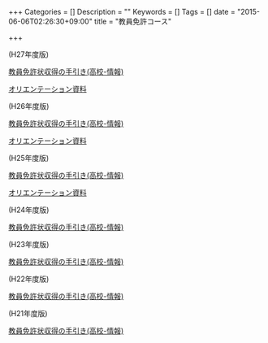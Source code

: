 +++
Categories = []
Description = ""
Keywords = []
Tags = []
date = "2015-06-06T02:26:30+09:00"
title = "教員免許コース"

+++

(H27年度版)

[教員免許状収得の手引き(高校-情報)](pdf/teaching-license/H27-teacher-license-guide.pdf)

[オリエンテーション資料           ](pdf/teaching-license/H27-teacher-license-orientation.pdf)


(H26年度版)

[教員免許状収得の手引き(高校-情報)](pdf/teaching-license/H26-teacher-license-guide.pdf)

[オリエンテーション資料           ](pdf/teaching-license/H26-teacher-license-orientation.pdf)


(H25年度版)

[教員免許状収得の手引き(高校-情報)](pdf/teaching-license/H25-teacher-license-guide.pdf)

[オリエンテーション資料           ](pdf/teaching-license/H25-teacher-license-orientation.pdf)

(H24年度版)

[教員免許状収得の手引き(高校-情報)](pdf/teaching-license/H24-teacher-license-guide.pdf)

(H23年度版)

[教員免許状収得の手引き(高校-情報)](pdf/teaching-license/H23-teacher-license-guide.pdf)

(H22年度版)

[教員免許状収得の手引き(高校-情報)](pdf/teaching-license/H22-teacher-license-guide.pdf)

(H21年度版)

[教員免許状収得の手引き(高校-情報)](pdf/teaching-license/H21-teacher-license-guide.pdf)
